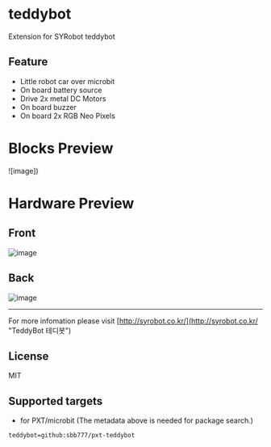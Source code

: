 # teddybot

Extension for SYRobot teddybot

## Feature

- Little robot car over microbit
- On board battery source
- Drive 2x metal DC Motors
- On board buzzer
- On board 2x RGB Neo Pixels

# Blocks Preview
![image])

# Hardware Preview
## Front
![image]()

## Back
![image](https://user-images.githubusercontent.com/3390845/2fc3.png)


----------

For more infomation please visit [http://syrobot.co.kr/](http://syrobot.co.kr/ "TeddyBot 테디봇")

## License

MIT

## Supported targets

* for PXT/microbit
(The metadata above is needed for package search.)

```package
teddybot=github:sbb777/pxt-teddybot

```
